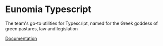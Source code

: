 # Eunomia Typescript
The team's go-to utilities for Typescript, named for the Greek goddess of green pastures, law and legislation

[Documentation](https://adorkable.github.io/eunomia-typescript/)
